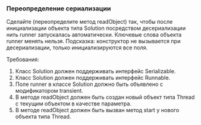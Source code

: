 
### Переопределение сериализации

Сделайте (переопределите метод readObject) так, чтобы после инициализации объекта типа Solution посредством десериализации нить runner запускалась автоматически.
Ключевые слова объекта runner менять нельзя.
Подсказка: конструктор не вызывается при десериализации, только инициализируются все поля.


Требования:
1.	Класс Solution должен поддерживать интерфейс Serializable.
2.	Класс Solution должен поддерживать интерфейс Runnable.
3.	Поле runner в классе Solution должно быть объявлено с модификатором transient.
4.	В методе readObject должен быть создан новый объект типа Thread с текущим объектом в качестве параметра.
5.	В методе readObject должен быть вызван метод start у нового объекта типа Thread.



